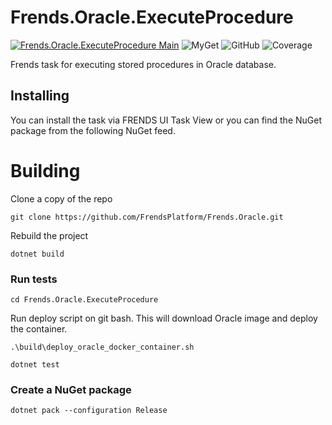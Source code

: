 # Frends.Oracle.ExecuteProcedure

[![Frends.Oracle.ExecuteProcedure Main](https://github.com/FrendsPlatform/Frends.Oracle/actions/workflows/ExecuteProcedure_build_and_test_on_main.yml/badge.svg)](https://github.com/FrendsPlatform/Frends.Oracle/actions/workflows/ExecuteProcedure_build_and_test_on_main.yml)
![MyGet](https://img.shields.io/myget/frends-tasks/v/Frends.Oracle.ExecuteProcedure?label=NuGet)
![GitHub](https://img.shields.io/github/license/FrendsPlatform/Frends.Oracle?label=License)
![Coverage](https://app-github-custom-badges.azurewebsites.net/Badge?key=FrendsPlatform/Frends.Oracle/Frends.Oracle.ExecuteProcedure|main)

Frends task for executing stored procedures in Oracle database.

## Installing

You can install the task via FRENDS UI Task View or you can find the NuGet package from the following NuGet feed.

# Building

Clone a copy of the repo

`git clone https://github.com/FrendsPlatform/Frends.Oracle.git`

Rebuild the project

`dotnet build`

### Run tests

`cd Frends.Oracle.ExecuteProcedure`

Run deploy script on git bash. This will download Oracle image and deploy the container.

`.\build\deploy_oracle_docker_container.sh`

`dotnet test`

### Create a NuGet package

`dotnet pack --configuration Release`

